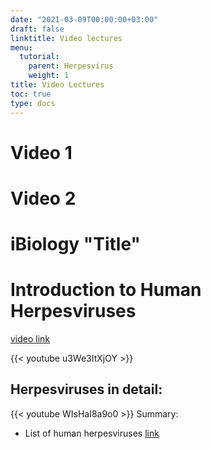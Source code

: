 ```yaml
---
date: "2021-03-09T00:00:00+03:00"
draft: false
linktitle: Video lectures
menu:
  tutorial:
    parent: Herpesvirus
    weight: 1
title: Video Lectures
toc: true
type: docs
---
```


# Video 1

# Video 2

# iBiology "Title"

# Introduction to Human Herpesviruses

[video link](https://www.youtube.com/watch?v=u3We3ItXjOY)

{{< youtube u3We3ItXjOY >}}
## Herpesviruses in detail:
{{< youtube WIsHaI8a9o0 >}}
Summary: 
* List of human herpesviruses [link](https://youtu.be/u3We3ItXjOY?t=46)
